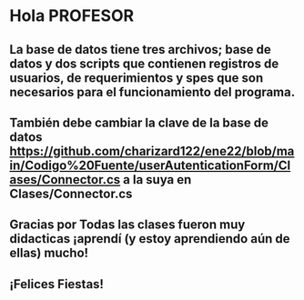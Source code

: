 # Hola PROFESOR

## La base de datos tiene tres archivos; base de datos y dos scripts que contienen registros de usuarios, de requerimientos y spes que son necesarios para el funcionamiento del programa.

## También debe cambiar la clave de la base de datos https://github.com/charizard122/ene22/blob/main/Codigo%20Fuente/userAutenticationForm/Clases/Connector.cs a la suya en Clases/Connector.cs

## Gracias por Todas las clases fueron muy didacticas ¡aprendí (y estoy aprendiendo aún de ellas) mucho!

## ¡Felices Fiestas!
